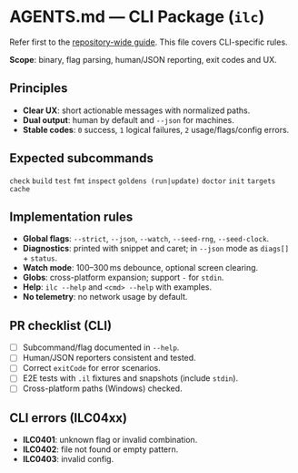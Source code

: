 # AGENTS.md — CLI Package (`ilc`)

Refer first to the [repository-wide guide](../../AGENTS.md). This file covers CLI-specific rules.

**Scope**: binary, flag parsing, human/JSON reporting, exit codes and UX.

## Principles

- **Clear UX**: short actionable messages with normalized paths.
- **Dual output**: human by default and `--json` for machines.
- **Stable codes**: `0` success, `1` logical failures, `2` usage/flags/config errors.

## Expected subcommands

`check` `build` `test` `fmt` `inspect` `goldens (run|update)` `doctor` `init` `targets` `cache`

## Implementation rules

- **Global flags**: `--strict`, `--json`, `--watch`, `--seed-rng`, `--seed-clock`.
- **Diagnostics**: printed with snippet and caret; in `--json` mode as `diags[]` + `status`.
- **Watch mode**: 100–300 ms debounce, optional screen clearing.
- **Globs**: cross-platform expansion; support `-` for `stdin`.
- **Help**: `ilc --help` and `<cmd> --help` with examples.
- **No telemetry**: no network usage by default.

## PR checklist (CLI)

- [ ] Subcommand/flag documented in `--help`.
- [ ] Human/JSON reporters consistent and tested.
- [ ] Correct `exitCode` for error scenarios.
- [ ] E2E tests with `.il` fixtures and snapshots (include `stdin`).
- [ ] Cross-platform paths (Windows) checked.

## CLI errors (ILC04xx)

- **ILC0401**: unknown flag or invalid combination.
- **ILC0402**: file not found or empty pattern.
- **ILC0403**: invalid config.
